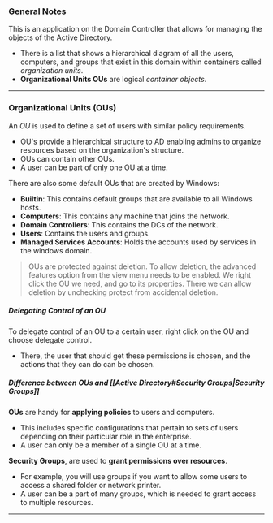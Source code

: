 ### General Notes

This is an application on the Domain Controller that allows for managing the objects of the Active Directory.
- There is a list that shows a hierarchical diagram of all the users, computers, and groups that exist in this domain within containers called _organization units_.
- **Organizational Units OUs** are logical *container objects*.

---
### Organizational Units (OUs)

An _OU_ is used to define a set of users with similar policy requirements.
- OU's provide a hierarchical structure to AD enabling admins to organize resources based on the organization's structure.
- OUs can contain other OUs.
- A user can be part of only one OU at a time.

There are also some default OUs that are created by Windows:
- **Builtin**: This contains default groups that are available to all Windows hosts.
- **Computers**: This contains any machine that joins the network.
- **Domain Controllers**: This contains the DCs of the network.
- **Users**: Contains the users and groups.
- **Managed Services Accounts**: Holds the accounts used by services in the windows domain.

> OUs are protected against deletion. To allow deletion, the advanced features option from the view menu needs to be enabled. We right click the OU we need, and go to its properties. There we can allow deletion by unchecking protect from accidental deletion.

##### Delegating Control of an OU

To delegate control of an OU to a certain user, right click on the OU and choose delegate control.
- There, the user that should get these permissions is chosen, and the actions that they can do can be chosen.

##### Difference between OUs and [[Active Directory#Security Groups|Security Groups]]

**OUs** are handy for **applying policies** to users and computers.
- This includes specific configurations that pertain to sets of users depending on their particular role in the enterprise.
- A user can only be a member of a single OU at a time.

**Security Groups**, are used to **grant permissions over resources**.
- For example, you will use groups if you want to allow some users to access a shared folder or network printer.
- A user can be a part of many groups, which is needed to grant access to multiple resources.

---
